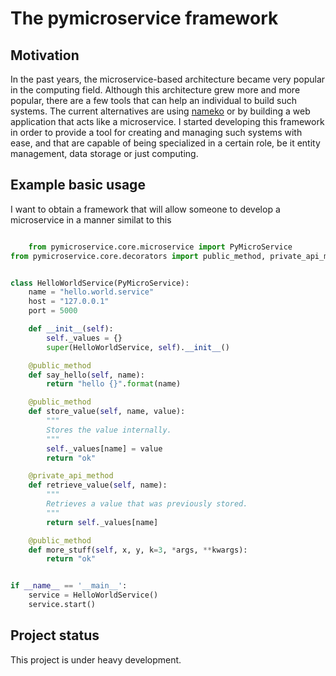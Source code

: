 The **pymicroservice** framework
================================

Motivation
----------

In the past years, the microservice-based architecture became very popular in the computing field. 
Although this architecture grew more and more popular, there are a few tools that can help an
individual to build such systems. The current alternatives are using [nameko](https://github.com/nameko/nameko) 
or by building a web application that acts like a microservice. I started developing this framework in order
to provide a tool for creating and managing such systems with ease, and that are capable of being specialized in
a certain role, be it entity management, data storage or just computing.

Example basic usage
-------------------

I want to obtain a framework that will allow someone to develop a microservice in a manner similat to this
```python

	from pymicroservice.core.microservice import PyMicroService
from pymicroservice.core.decorators import public_method, private_api_method


class HelloWorldService(PyMicroService):
    name = "hello.world.service"
    host = "127.0.0.1"
    port = 5000

    def __init__(self):
        self._values = {}
        super(HelloWorldService, self).__init__()

    @public_method
    def say_hello(self, name):
        return "hello {}".format(name)

    @public_method
    def store_value(self, name, value):
        """
        Stores the value internally.
        """
        self._values[name] = value
        return "ok"

    @private_api_method
    def retrieve_value(self, name):
        """
        Retrieves a value that was previously stored.
        """
        return self._values[name]

    @public_method
    def more_stuff(self, x, y, k=3, *args, **kwargs):
        return "ok"


if __name__ == '__main__':
    service = HelloWorldService()
    service.start()

```


Project status
--------------

This project is under heavy development.
